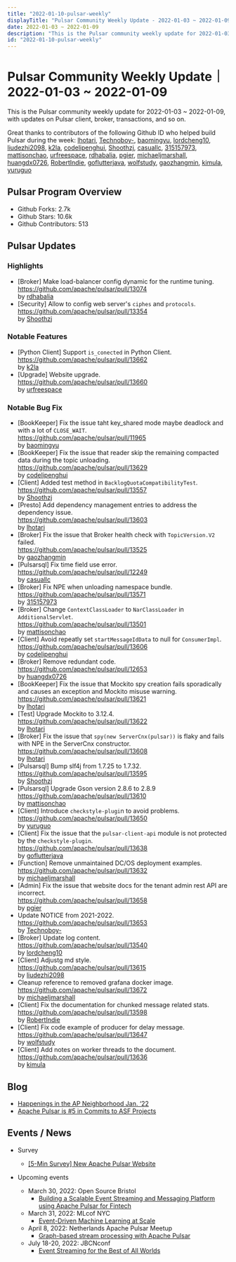 ```yaml
---
title: "2022-01-10-pulsar-weekly"
displayTitle: "Pulsar Community Weekly Update - 2022-01-03 ~ 2022-01-09"
date: 2022-01-03 ~ 2022-01-09
description: "This is the Pulsar community weekly update for 2022-01-03 ~ 2022-01-09, with updates on Pulsar client, broker, transactions, and so on."
id: "2022-01-10-pulsar-weekly"
---
```


# Pulsar Community Weekly Update｜ 2022-01-03 ~ 2022-01-09

This is the Pulsar community weekly update for 2022-01-03 ~ 2022-01-09, with updates on Pulsar client, broker, transactions, and so on.

Great thanks to contributors of the following Github ID who helped build Pulsar during the week: 
[lhotari](https://github.com/lhotari), [Technoboy-](https://github.com/Technoboy-), [baomingyu](https://github.com/baomingyu), [lordcheng10](https://github.com/lordcheng10), [liudezhi2098](https://github.com/liudezhi2098), [k2la](https://github.com/k2la), [codelipenghui](https://github.com/codelipenghui), [Shoothzj](https://github.com/Shoothzj), [casuallc](https://github.com/casuallc), [315157973](https://github.com/315157973), [mattisonchao](https://github.com/mattisonchao), [urfreespace](https://github.com/urfreespace), [rdhabalia](https://github.com/rdhabalia), [pgier](https://github.com/pgier), [michaeljmarshall](https://github.com/michaeljmarshall), [huangdx0726](https://github.com/huangdx0726), [RobertIndie](https://github.com/RobertIndie), [goflutterjava](https://github.com/goflutterjava), [wolfstudy](https://github.com/wolfstudy), [gaozhangmin](https://github.com/gaozhangmin), [kimula](https://github.com/kimula), [yuruguo](https://github.com/yuruguo)

## Pulsar Program Overview
- Github Forks: 2.7k
- Github Stars: 10.6k
- Github Contributors: 513

## Pulsar Updates
### Highlights
- [Broker] Make load-balancer config dynamic for the runtime tuning. 
 <br>https://github.com/apache/pulsar/pull/13074 
 <br>by [rdhabalia](https://github.com/rdhabalia)
- [Security] Allow to config web server's `ciphes` and `protocols`. 
 <br>https://github.com/apache/pulsar/pull/13354 
 <br>by [Shoothzj](https://github.com/Shoothzj)
 
 
### Notable Features
- [Python Client] Support `is_conected` in Python Client. 
 <br>https://github.com/apache/pulsar/pull/13662 
 <br>by [k2la](https://github.com/k2la)
- [Upgrade] Website upgrade.
 <br>https://github.com/apache/pulsar/pull/13660 
 <br>by [urfreespace](https://github.com/urfreespace)

 
### Notable Bug Fix
- [BookKeeper] Fix the issue taht key_shared mode maybe deadlock and with a lot of `CLOSE_WAIT`.
 <br>https://github.com/apache/pulsar/pull/11965 
 <br>by [baomingyu](https://github.com/baomingyu)
- [BookKeeper] Fix the issue that reader skip the remaining compacted data during the topic unloading. 
 https://github.com/apache/pulsar/pull/13629 
 <br>by [codelipenghui](https://github.com/codelipenghui)
- [Client] Added test method in `BacklogQuotaCompatibilityTest`.
 <br>https://github.com/apache/pulsar/pull/13557 
 <br>by [Shoothzj](https://github.com/Shoothzj)
- [Presto] Add dependency management entries to address the dependency issue.
 <br>https://github.com/apache/pulsar/pull/13603 
 <br>by [lhotari](https://github.com/lhotari)
- [Broker] Fix the issue that Broker health check with `TopicVersion.V2` failed.
 <br>https://github.com/apache/pulsar/pull/13525 
 <br>by [gaozhangmin](https://github.com/gaozhangmin)
- [Pulsarsql] Fix time field use error. 
 <br>https://github.com/apache/pulsar/pull/12249 
 <br>by [casuallc](https://github.com/casuallc)
- [Broker] Fix NPE when unloading namespace bundle. 
 <br>https://github.com/apache/pulsar/pull/13571 
 <br>by [315157973](https://github.com/315157973)
- [Broker] Change `ContextClassLoader` to `NarClassLoader` in `AdditionalServlet`. 
 <br>https://github.com/apache/pulsar/pull/13501 
 <br>by [mattisonchao](https://github.com/mattisonchao)
- [Client] Avoid repeatly set `startMessageIdData` to null for `ConsumerImpl`. 
 <br>https://github.com/apache/pulsar/pull/13606 
 <br>by [codelipenghui](https://github.com/codelipenghui)
- [Broker] Remove redundant code. 
 <br>https://github.com/apache/pulsar/pull/12653 
 <br>by [huangdx0726](https://github.com/huangdx0726)
- [BookKeeper] Fix the issue that Mockito spy creation fails sporadically and causes an exception and Mockito misuse warning.
 <br>https://github.com/apache/pulsar/pull/13621 
 <br>by [lhotari](https://github.com/lhotari)
- [Test] Upgrade Mockito to 3.12.4.
 <br>https://github.com/apache/pulsar/pull/13622 
 <br>by [lhotari](https://github.com/lhotari)
- [Broker] Fix the issue that `spy(new ServerCnx(pulsar))` is flaky and fails with NPE in the ServerCnx constructor. 
 <br>https://github.com/apache/pulsar/pull/13608 
 <br>by [lhotari](https://github.com/lhotari)
- [Pulsarsql] Bump slf4j from 1.7.25 to 1.7.32. 
 <br>https://github.com/apache/pulsar/pull/13595 
 <br>by [Shoothzj](https://github.com/Shoothzj)
- [Pulsarsql] Upgrade Gson version 2.8.6 to 2.8.9 
 <br>https://github.com/apache/pulsar/pull/13610 
 <br>by [mattisonchao](https://github.com/mattisonchao)
- [Client] Introduce `checkstyle-plugi`n to avoid problems.
 <br>https://github.com/apache/pulsar/pull/13650 
 <br>by [yuruguo](https://github.com/yuruguo)
- [Client] Fix the issue that the `pulsar-client-api` module is not protected by the `checkstyle-plugin`.
 <br>https://github.com/apache/pulsar/pull/13638 
 <br>by [goflutterjava](https://github.com/goflutterjava)
- [Function] Remove unmaintained DC/OS deployment examples. 
 <br>https://github.com/apache/pulsar/pull/13632 
 <br>by [michaeljmarshall](https://github.com/michaeljmarshall)
- [Admin] Fix the issue that website docs for the tenant admin rest API are incorrect.
 <br>https://github.com/apache/pulsar/pull/13658 
 <br>by [pgier](https://github.com/pgier)
- Update NOTICE from 2021-2022.
 <br>https://github.com/apache/pulsar/pull/13653 
 <br>by [Technoboy-](https://github.com/Technoboy-)
- [Broker] Update log content.
 <br>https://github.com/apache/pulsar/pull/13540 
 <br>by [lordcheng10](https://github.com/lordcheng10)
- [Client] Adjustg md style. 
 <br>https://github.com/apache/pulsar/pull/13615 
 <br>by [liudezhi2098](https://github.com/liudezhi2098)
- Cleanup reference to removed grafana docker image. 
 <br>https://github.com/apache/pulsar/pull/13672 
 <br>by [michaeljmarshall](https://github.com/michaeljmarshall)
- [Client] Fix the documentation for chunked message related stats.
 <br>https://github.com/apache/pulsar/pull/13598 
 <br>by [RobertIndie](https://github.com/RobertIndie)
- [Client] Fix code example of producer for delay message. 
 <br>https://github.com/apache/pulsar/pull/13647 
 <br>by [wolfstudy](https://github.com/wolfstudy)
- [Client] Add notes on worker threads to the document.
 <br>https://github.com/apache/pulsar/pull/13636 
 <br>by [kimula](https://github.com/kimula)

## Blog
- [Happenings in the AP Neighborhood Jan. ‘22](https://medium.com/apache-pulsar-neighborhood/happenings-in-the-ap-neighborhood-jan-22-7e9df18b5a09)
- [Apache Pulsar is #5 in Commits to ASF Projects](https://medium.com/apache-pulsar-neighborhood/apache-pulsar-is-5-in-commits-to-asf-projects-2012ed0ab5c7)

## Events / News
- Survey
    - [[5-Min Survey] New Apache Pulsar Website](https://forms.office.com/pages/responsepage.aspx?id=DQSIkWdsW0yxEjajBLZtrQAAAAAAAAAAAAZAAOjIXw9UMFkzWUM0Q0JVSEtXWVY3SlM0UUMzQkxJVC4u)

- Upcoming events
    - March 30, 2022: Open Source Bristol
        - [Building a Scalable Event Streaming and Messaging Platform using Apache Pulsar for Fintech](https://www.meetup.com/Open-Source-Bristol/events/284198269/)
    - March 31, 2022: MLcof NYC
        - [Event-Driven Machine Learning at Scale](https://mlconf.com/speakers/timothy-spann/)
    - April 8, 2022: Netherlands Apache Pulsar Meetup
        - [Graph-based stream processing with Apache Pulsar](https://www.meetup.com/netherlands-apache-pulsar-meetup/events/284660180/)
    - July 18-20, 2022: JBCNconf
        - [Event Streaming for the Best of All Worlds](https://www.jbcnconf.com/2022/infoTalk.html?id=62324db53a63410bd73c06e4&utm_source=twitter&utm_medium=socialmedia)
